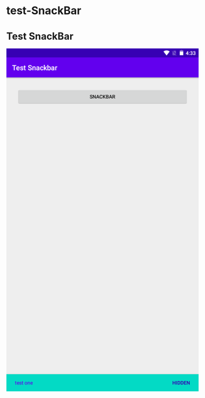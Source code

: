 # test-SnackBar
<h1 style="font-size:25px">Test SnackBar</h1>
<img src="scr001.png" alt="Test SnackBar" title="Test SnackBar">
